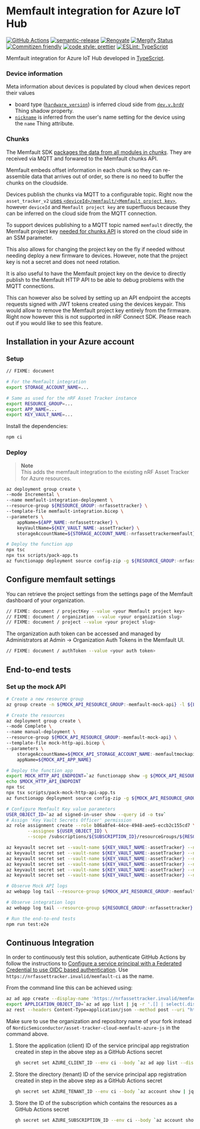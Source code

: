 # Memfault integration for Azure IoT Hub

[![GitHub Actions](https://github.com/NordicSemiconductor/asset-tracker-cloud-memfault-azure-js/workflows/Test%20and%20Release/badge.svg)](https://github.com/NordicSemiconductor/asset-tracker-cloud-memfault-azure-js/actions)
[![semantic-release](https://img.shields.io/badge/%20%20%F0%9F%93%A6%F0%9F%9A%80-semantic--release-e10079.svg)](https://github.com/semantic-release/semantic-release)
[![Renovate](https://img.shields.io/badge/renovate-enabled-brightgreen.svg)](https://renovatebot.com)
[![Mergify Status](https://img.shields.io/endpoint.svg?url=https://gh.mergify.io/badges/NordicSemiconductor/asset-tracker-cloud-memfault-azure-js)](https://mergify.io)
[![Commitizen friendly](https://img.shields.io/badge/commitizen-friendly-brightgreen.svg)](http://commitizen.github.io/cz-cli/)
[![code style: prettier](https://img.shields.io/badge/code_style-prettier-ff69b4.svg)](https://github.com/prettier/prettier/)
[![ESLint: TypeScript](https://img.shields.io/badge/ESLint-TypeScript-blue.svg)](https://github.com/typescript-eslint/typescript-eslint)

Memfault integration for Azure IoT Hub developed in
[TypeScript](https://www.typescriptlang.org/).

### Device information

Meta information about devices is populated by cloud when devices report their
values

- board type
  ([`hardware_version`](https://api-docs.memfault.com/#f2acc282-23f9-409b-a99b-41da759b82f9))
  is inferred cloud side from
  [`dev.v.brdV`](https://github.com/NordicSemiconductor/asset-tracker-cloud-docs/blob/84da0a8c790bb789dfbcf43050be4cb5f0e65171/docs/cloud-protocol/state.reported.schema.json#L139-L144)
  Thing shadow property.
- [`nickname`](https://api-docs.memfault.com/#f2acc282-23f9-409b-a99b-41da759b82f9)
  is inferred from the user's name setting for the device using the `name` Thing
  attribute.

### Chunks

The Memfault SDK
[packages the data from all modules in _chunks_](https://docs.memfault.com/docs/mcu/data-from-firmware-to-the-cloud/).
They are received via MQTT and forwared to the Memfault chunks API.

Memfault embeds offset information in each chunk so they can re-assemble data
that arrives out of order, so there is no need to buffer the chunks on the
cloudside.

Devices publish the chunks via MQTT to a configurable topic. Right now the
`asset_tracker_v2`
[uses `<deviceId>/memfault/<Memfault project key>`](https://github.com/nrfconnect/sdk-nrf/blob/5ed65dc037426206b103cc7ce3274de98b6cc93d/applications/asset_tracker_v2/src/cloud/aws_iot_integration.c#L35-L38),
however `deviceId` and `Memfault project key` are superfluous because they can
be inferred on the cloud side from the MQTT connection.

To support devices publishing to a MQTT topic named `memfault` directly, the
Memfault project key
[needed for chunks API](https://api-docs.memfault.com/#a8d3e36f-62f0-4120-9fc6-544ee04f3bb5)
is stored on the cloud side in an SSM parameter.

This also allows for changing the project key on the fly if needed without
needing deploy a new firmware to devices. However, note that the project key is
not a secret and does not need rotation.

It is also useful to have the Memfault project key on the device to directly
publish to the Memfault HTTP API to be able to debug problems with the MQTT
connections.

This can however also be solved by setting up an API endpoint the accepts
requests signed with JWT tokens created using the devices keypair. This would
allow to remove the Memfault project key entirely from the firmware. Right now
however this is not supported in nRF Connect SDK. Please reach out if you would
like to see this feature.

## Installation in your Azure account

### Setup

```bash
// FIXME: document

# For the Memfault integration
export STORAGE_ACCOUNT_NAME=...

# Same as used for the nRF Asset Tracker instance
export RESOURCE_GROUP=...
export APP_NAME=...
export KEY_VAULT_NAME=...
```

Install the dependencies:

```bash
npm ci
```

### Deploy

> **Note**  
> This adds the memfault integration to the existing nRF Asset Tracker for Azure
> resources.

```bash
az deployment group create \
--mode Incremental \
--name memfault-integration-deployment \
--resource-group ${RESOURCE_GROUP:-nrfassettracker} \
--template-file memfault-integration.bicep \
--parameters \
    appName=${APP_NAME:-nrfassettracker} \
    keyVaultName=${KEY_VAULT_NAME:-assetTracker} \
    storageAccountName=${STORAGE_ACCOUNT_NAME:-nrfassettrackermemfault}

# Deploy the function app
npx tsc
npx tsx scripts/pack-app.ts
az functionapp deployment source config-zip -g ${RESOURCE_GROUP:-nrfassettracker} -n ${APP_NAME:-nrfassettracker}-memfault-integration --src dist/functionapp.zip
```

## Configure memfault settings

You can retrieve the project settings from the settings page of the Memfault
dashboard of your organization.

```bash
// FIXME: document / projectKey --value <your Memfault project key>
// FIXME: document / organization --value <your organization slug>
// FIXME: document / project --value <your project slug>
```

The organization auth token can be accessed and managed by Administrators at
Admin → Organization Auth Tokens in the Memfault UI.

```bash
// FIXME: document / authToken --value <your auth token>
```

## End-to-end tests

### Set up the mock API

```bash
# Create a new resource group
az group create -n ${MOCK_API_RESOURCE_GROUP:-memfault-mock-api} -l ${LOCATION:-northeurope}

# Create the resources
az deployment group create \
--mode Complete \
--name manual-deployment \
--resource-group ${MOCK_API_RESOURCE_GROUP:-memfault-mock-api} \
--template-file mock-http-api.bicep \
--parameters \
    storageAccountName=${MOCK_API_STORAGE_ACCOUNT_NAME:-memfaultmockapi} \
    appName=${MOCK_API_APP_NAME}

# Deploy the function app
export MOCK_HTTP_API_ENDPOINT=`az functionapp show -g ${MOCK_API_RESOURCE_GROUP:-memfault-mock-api} -n ${MOCK_API_APP_NAME} | jq -r '.defaultHostName'`
echo $MOCK_HTTP_API_ENDPOINT
npx tsc
npx tsx scripts/pack-mock-http-api-app.ts
az functionapp deployment source config-zip -g ${MOCK_API_RESOURCE_GROUP:-memfault-mock-api} -n ${MOCK_API_APP_NAME} --src dist/mock-http-api.zip

# Configure Memfault Key value parameters
USER_OBJECT_ID=`az ad signed-in-user show --query id -o tsv`
# Assign 'Key Vault Secrets Officer' permission
az role assignment create --role b86a8fe4-44ce-4948-aee5-eccb2c155cd7 \
        --assignee ${USER_OBJECT_ID} \
        --scope /subscriptions/${SUBSCRIPTION_ID}/resourceGroups/${RESOURCE_GROUP:-memfault}/providers/Microsoft.KeyVault/vaults/${KEY_VAULT_NAME:-assetTracker}

az keyvault secret set --vault-name ${KEY_VAULT_NAME:-assetTracker} --name memfaultProjectKey --value my-projectKey
az keyvault secret set --vault-name ${KEY_VAULT_NAME:-assetTracker} --name memfaultOrganization --value my-org
az keyvault secret set --vault-name ${KEY_VAULT_NAME:-assetTracker} --name memfaultProject --value my-project
az keyvault secret set --vault-name ${KEY_VAULT_NAME:-assetTracker} --name memfaultAuthToken --value my-authToken
az keyvault secret set --vault-name ${KEY_VAULT_NAME:-assetTracker} --name memfaultApiEndpoint --value "https://${MOCK_HTTP_API_ENDPOINT}/api/api.memfault.com/"
az keyvault secret set --vault-name ${KEY_VAULT_NAME:-assetTracker} --name memfaultChunksEndpoint --value "https://${MOCK_HTTP_API_ENDPOINT}/api/chunks.memfault.com/"

# Observe Mock API logs
az webapp log tail --resource-group ${MOCK_API_RESOURCE_GROUP:-memfault-mock-api} --name ${MOCK_API_APP_NAME}

# Observe integration logs
az webapp log tail --resource-group ${RESOURCE_GROUP:-nrfassettracker} --name ${APP_NAME:-nrfassettracker}-memfault-integration

# Run the end-to-end tests
npm run test:e2e
```

## Continuous Integration

In order to continuously test this solution, authenticate GitHub Actions by
follow the instructions to
[Configure a service principal with a Federated Credential to use OIDC based authentication](https://github.com/Azure/login#configure-a-service-principal-with-a-federated-credential-to-use-oidc-based-authentication).
Use `https://nrfassettracker.invalid/memfault-ci` as the name.

From the command line this can be achieved using:

```bash
az ad app create --display-name 'https://nrfassettracker.invalid/memfault-ci'
export APPLICATION_OBJECT_ID=`az ad app list | jq -r '.[] | select(.displayName=="https://nrfassettracker.invalid/memfault-ci") | .id' | tr -d '\n'`
az rest --headers Content-Type=application/json --method post --uri "https://graph.microsoft.com/beta/applications/${APPLICATION_OBJECT_ID}/federatedIdentityCredentials" --body "{\"name\":\"GitHubActions\",\"issuer\":\"https://token.actions.githubusercontent.com\",\"subject\":\"repo:NordicSemiconductor/asset-tracker-cloud-memfault-azure-js:environment:ci\",\"audiences\":[\"api://AzureADTokenExchange\"]}"
```

Make sure to use the organization and repository name of your fork instead of
`NordicSemiconductor/asset-tracker-cloud-memfault-azure-js` in the command
above.

1. Store the application (client) ID of the service principal app registration
   created in step in the above step as a GitHub Actions secret
   ```bash
   gh secret set AZURE_CLIENT_ID --env ci --body `az ad app list --display-name 'https://nrfassettracker.invalid/memfault-ci' | jq -r '.[].appId'`
   ```
1. Store the directory (tenant) ID of the service principal app registration
   created in step in the above step as a GitHub Actions secret
   ```bash
   gh secret set AZURE_TENANT_ID --env ci --body `az account show | jq -r '.tenantId'`
   ```
1. Store the ID of the subscription which contains the resources as a GitHub
   Actions secret
   ```bash
   gh secret set AZURE_SUBSCRIPTION_ID --env ci --body `az account show | jq -r '.id'`
   ```
